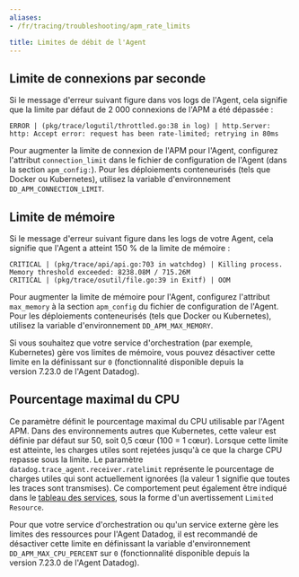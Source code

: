```yaml
---
aliases:
- /fr/tracing/troubleshooting/apm_rate_limits

title: Limites de débit de l'Agent
---
```


## Limite de connexions par seconde

Si le message d'erreur suivant figure dans vos logs de l'Agent, cela signifie que la limite par défaut de 2 000 connexions de l'APM a été dépassée :

```
ERROR | (pkg/trace/logutil/throttled.go:38 in log) | http.Server: http: Accept error: request has been rate-limited; retrying in 80ms
```

Pour augmenter la limite de connexion de l'APM pour l'Agent, configurez l'attribut `connection_limit` dans le fichier de configuration de l'Agent (dans la section `apm_config:`). Pour les déploiements conteneurisés (tels que Docker ou Kubernetes), utilisez la variable d'environnement `DD_APM_CONNECTION_LIMIT`.

## Limite de mémoire

Si le message d'erreur suivant figure dans les logs de votre Agent, cela signifie que l'Agent a atteint 150 % de la limite de mémoire :

```
CRITICAL | (pkg/trace/api/api.go:703 in watchdog) | Killing process. Memory threshold exceeded: 8238.08M / 715.26M
CRITICAL | (pkg/trace/osutil/file.go:39 in Exitf) | OOM
```

Pour augmenter la limite de mémoire pour l'Agent, configurez l'attribut `max_memory` à la section `apm_config` du fichier de configuration de l'Agent. Pour les déploiements conteneurisés (tels que Docker ou Kubernetes), utilisez la variable d'environnement `DD_APM_MAX_MEMORY`.

Si vous souhaitez que votre service d'orchestration (par exemple, Kubernetes) gère vos limites de mémoire, vous pouvez désactiver cette limite en la définissant sur `0` (fonctionnalité disponible depuis la version 7.23.0 de l'Agent Datadog).

## Pourcentage maximal du CPU

Ce paramètre définit le pourcentage maximal du CPU utilisable par l'Agent APM. Dans des environnements autres que Kubernetes, cette valeur est définie par défaut sur 50, soit 0,5 cœur (100 = 1 cœur). Lorsque cette limite est atteinte, les charges utiles sont rejetées jusqu'à ce que la charge CPU repasse sous la limite. Le paramètre `datadog.trace_agent.receiver.ratelimit` représente le pourcentage de charges utiles qui sont actuellement ignorées (la valeur 1 signifie que toutes les traces sont transmises). Ce comportement peut également être indiqué dans le [tableau des services][1], sous la forme d'un avertissement `Limited Resource`.

Pour que votre service d'orchestration ou qu'un service externe gère les limites des ressources pour l'Agent Datadog, il est recommandé de désactiver cette limite en définissant la variable d'environnement `DD_APM_MAX_CPU_PERCENT` sur `0` (fonctionnalité disponible depuis la version 7.23.0 de l'Agent Datadog).

[1]: /fr/tracing/trace_pipeline/ingestion_controls/#service-table-view
